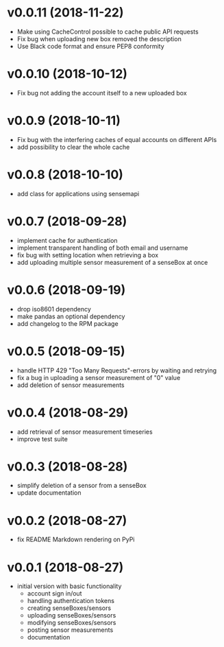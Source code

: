 v0.0.11 (2018-11-22)
======================

- Make using CacheControl possible to cache public API requests
- Fix bug when uploading new box removed the description
- Use Black code format and ensure PEP8 conformity

v0.0.10 (2018-10-12)
======================

- Fix bug not adding the account itself to a new uploaded box

v0.0.9 (2018-10-11)
======================

- Fix bug with the interfering caches of equal accounts on different APIs
- add possibility to clear the whole cache

v0.0.8 (2018-10-10)
======================

- add class for applications using sensemapi

v0.0.7 (2018-09-28)
======================

- implement cache for authentication
- implement transparent handling of both email and username
- fix bug with setting location when retrieving a box
- add uploading multiple sensor measurement of a senseBox at once

v0.0.6 (2018-09-19)
======================

- drop iso8601 dependency
- make pandas an optional dependency
- add changelog to the RPM package

v0.0.5 (2018-09-15)
======================

- handle HTTP 429 "Too Many Requests"-errors by waiting and retrying
- fix a bug in uploading a sensor measurement of "0" value
- add deletion of sensor measurements

v0.0.4 (2018-08-29)
======================

- add retrieval of sensor measurement timeseries
- improve test suite

v0.0.3 (2018-08-28)
======================

- simplify deletion of a sensor from a senseBox
- update documentation

v0.0.2 (2018-08-27)
======================

- fix README Markdown rendering on PyPi

v0.0.1 (2018-08-27)
======================

- initial version with basic functionality
    - account sign in/out
    - handling authentication tokens
    - creating senseBoxes/sensors
    - uploading senseBoxes/sensors
    - modifying senseBoxes/sensors
    - posting sensor measurements
    - documentation
